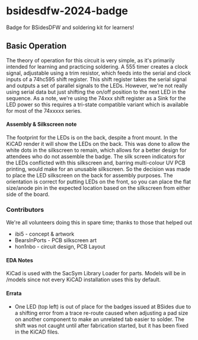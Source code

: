 # bsidesdfw-2024-badge
Badge for BSidesDFW and soldering kit for learners!

## Basic Operation
The theory of operation for this circuit is very simple, as it's primarily intended for learning and practicing soldering. A 555 timer creates a clock signal, adjustable using a trim resistor, which feeds into the serial and clock inputs of a 74hc595 shift register. This shift register takes the serial signal and outputs a set of parallel signals to the LEDs. However, we're not really using serial data but just shifting the on/off position to the next LED in the sequence. As a note, we're using the 74xxx shift register as a Sink for the LED power so this requires a tri-state compatible variant which is available for most of the 74xxxxx series.

#### Assembly & Silkscreen note
The footprint for the LEDs is on the back, despite a front mount. In the KiCAD render it will show the LEDs on the back. This was done to allow the white dots in the silkscreen to remain, which allows for a better design for attendees who do not assemble the badge. The silk screen indicators for the LEDs conflicted with this silkscreen and, barring multi-colour UV PCB printing, would make for an unusable silkscreen. So the decision was made to place the LED silkscreen on the back for assembly purposes. The orientation is correct for putting LEDs on the front, so you can place the flat size/anode pin in the expected location based on the silkscreen from either side of the board.

### Contributors
We're all volunteers doing this in spare time; thanks to those that helped out
- ibi5 - concept & artwork
- BearsInPorts - PCB silkscreen art
- hon1nbo - circuit design, PCB Layout

#### EDA Notes
KiCad is used with the SacSym Library Loader for parts. Models will be in /models since not every KiCAD installation uses this by default.

#### Errata
- One LED (top left) is out of place for the badges issued at BSides due to a shifting error from a trace re-route caused when adjusting a pad size on another component to make an unrelated tab easier to solder. The shift was not caught until after fabrication started, but it has been fixed in the KiCAD files.